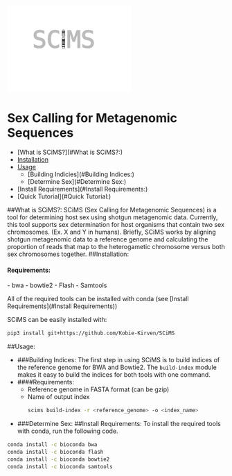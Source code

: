 
<img src="https://github.com/Kobie-Kirven/SCiMS/blob/main/docs/_static/logo.png" height="200">
<h1>Sex Calling for Metagenomic Sequences</h1>

- [What is SCiMS?](#What is SCiMS?:)
- [Installation](#Installation:)
- [Usage](#Usage:)
  - [Building Indicies](#Building Indices:)
  - [Determine Sex](#Determine Sex:)
- [Install Requirements](#Install Requirements:)
- [Quick Tutorial](#Quick Tutorial:)

##What is SCiMS?:
SCiMS (Sex Calling for Metagenomic Sequences) is a tool for determining 
host sex using shotgun metagenomic data. Currently, this tool supports sex
determination for host organisms that contain two sex chromosomes.
(Ex. X and Y in humans). Briefly, SCiMS works by aligning shotgun metagenomic
data to a reference genome and calculating the proportion of reads that map 
to the heterogametic chromosome versus both sex chromosomes together. 
##Installation:

<h4>Requirements:</h4>
- bwa
- bowtie2
- Flash
- Samtools

All of the required tools can be installed with conda (see [Install Requirements](#Install Requirements))

SCiMS can be easily installed with:
```bash
pip3 install git+https://github.com/Kobie-Kirven/SCiMS
```
##Usage:
- ###Building Indices:
  The first step in using SCiMS is to build indices of the reference genome for
  BWA and Bowtie2. The ```build-index``` module makes it easy to build the indices
  for both tools with one command. 
- ####Requirements:
  * Reference genome in FASTA format (can be gzip)
  * Name of output index
    ```bash
    scims build-index -r <reference_genome> -o <index_name>
    ```
- ###Determine Sex:
##Install Requirements:
To install the required tools with conda, run the following code. 
```bash
conda install -c bioconda bwa
conda install -c bioconda flash
conda install -c bioconda bowtie2
conda install -c bioconda samtools
```